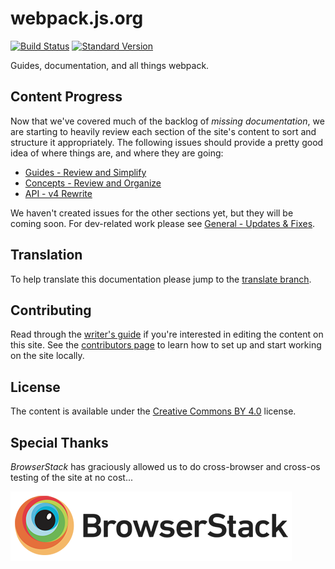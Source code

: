# webpack.js.org

[![Build Status][build-status]][build-status-url]
[![Standard Version][release]][release-url]

Guides, documentation, and all things webpack.

## Content Progress

Now that we've covered much of the backlog of _missing documentation_, we are
starting to heavily review each section of the site's content to sort and
structure it appropriately. The following issues should provide a pretty good
idea of where things are, and where they are going:

- [Guides - Review and Simplify][issue-1258]
- [Concepts - Review and Organize][issue-1386]
- [API - v4 Rewrite][issue-1754]

We haven't created issues for the other sections yet, but they will be coming
soon. For dev-related work please see [General - Updates & Fixes][issue-1525].

## Translation

To help translate this documentation please jump to the [translate branch][translate-url].

## Contributing

Read through the [writer's guide][writer-guide-url] if you're interested in editing the
content on this site. See the [contributors page][contributing-url] to learn how to set up and
start working on the site locally.

## License

The content is available under the [Creative Commons BY 4.0][license-url] license.

## Special Thanks

_BrowserStack_ has graciously allowed us to do cross-browser and cross-os
testing of the site at no cost...

[![BrowserStackLogo][browserstack]][browserstack-url]

[build-status]: https://secure.travis-ci.org/webpack/webpack.js.org.svg
[build-status-url]: http://travis-ci.org/webpack/webpack.js.org
[browserstack]: ./browserstack-logo.png
[browserstack-url]: http://browserstack.com/
[contributing-url]: https://github.com/webpack/webpack.js.org/blob/master/.github/CONTRIBUTING.md
[license-url]: https://creativecommons.org/licenses/by/4.0/
[release]: https://img.shields.io/badge/release-standard%20version-brightgreen.svg
[release-url]: https://github.com/conventional-changelog/standard-version
[translate-url]: https://github.com/webpack/webpack.js.org/tree/translation
[writer-guide-url]: https://webpack.js.org/writers-guide
[issue-1258]: https://github.com/webpack/webpack.js.org/issues/1258
[issue-1386]: https://github.com/webpack/webpack.js.org/issues/1386
[issue-1525]: https://github.com/webpack/webpack.js.org/issues/1525
[issue-1754]: https://github.com/webpack/webpack.js.org/pull/1754
